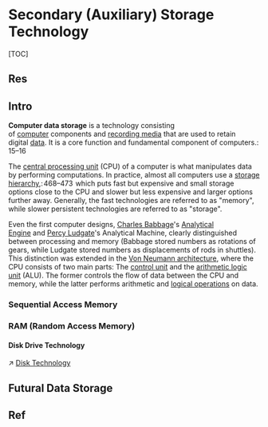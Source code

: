 # Secondary (Auxiliary) Storage Technology

[TOC]



## Res


## Intro
**Computer data storage** is a technology consisting of [computer](https://en.wikipedia.org/wiki/Computer "Computer") components and [recording media](https://en.wikipedia.org/wiki/Data_storage "Data storage") that are used to retain digital [data](https://en.wikipedia.org/wiki/Data_(computing) "Data (computing)"). It is a core function and fundamental component of computers.: 15–16 

The [central processing unit](https://en.wikipedia.org/wiki/Central_processing_unit "Central processing unit") (CPU) of a computer is what manipulates data by performing computations. In practice, almost all computers use a [storage hierarchy](https://en.wikipedia.org/wiki/Memory_hierarchy "Memory hierarchy"),: 468–473  which puts fast but expensive and small storage options close to the CPU and slower but less expensive and larger options further away. Generally, the fast technologies are referred to as "memory", while slower persistent technologies are referred to as "storage".

Even the first computer designs, [Charles Babbage](https://en.wikipedia.org/wiki/Charles_Babbage "Charles Babbage")'s [Analytical Engine](https://en.wikipedia.org/wiki/Analytical_Engine "Analytical Engine") and [Percy Ludgate](https://en.wikipedia.org/wiki/Percy_Ludgate "Percy Ludgate")'s Analytical Machine, clearly distinguished between processing and memory (Babbage stored numbers as rotations of gears, while Ludgate stored numbers as displacements of rods in shuttles). This distinction was extended in the [Von Neumann architecture](https://en.wikipedia.org/wiki/Von_Neumann_architecture "Von Neumann architecture"), where the CPU consists of two main parts: The [control unit](https://en.wikipedia.org/wiki/Control_unit "Control unit") and the [arithmetic logic unit](https://en.wikipedia.org/wiki/Arithmetic_logic_unit "Arithmetic logic unit") (ALU). The former controls the flow of data between the CPU and memory, while the latter performs arithmetic and [logical operations](https://en.wikipedia.org/wiki/Bitwise_operation "Bitwise operation") on data.


### Sequential Access Memory


### RAM (Random Access Memory)
#### Disk Drive Technology
↗ [Disk Technology](Disk%20Technology.md)



## Futural Data Storage



## Ref
[Computer data storage | Wikipedia]: https://en.wikipedia.org/wiki/Computer_data_storage


